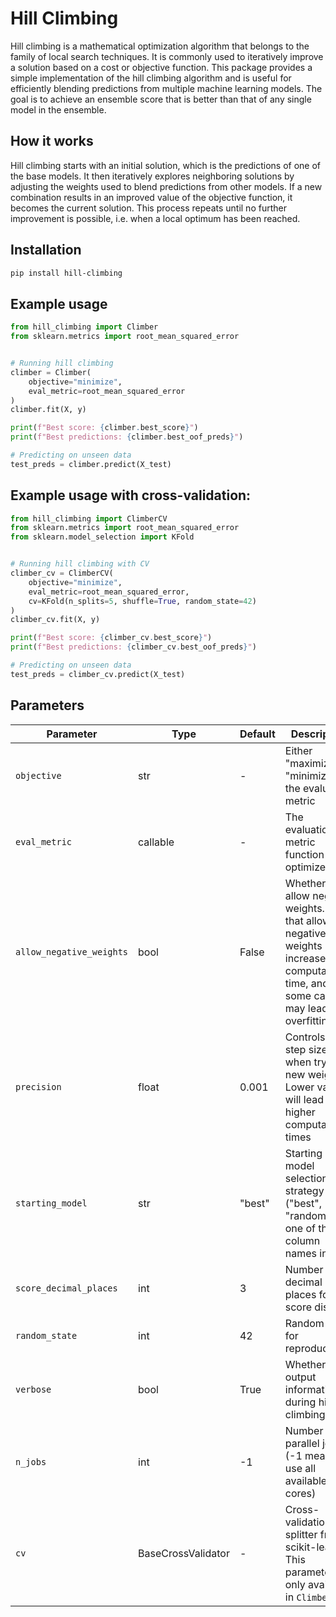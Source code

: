 # Hill Climbing

Hill climbing is a mathematical optimization algorithm that belongs to the family of local search techniques. It is commonly used to iteratively improve a solution based on a cost or objective function. This package provides a simple implementation of the hill climbing algorithm and is useful for efficiently blending predictions from multiple machine learning models. The goal is to achieve an ensemble score that is better than that of any single model in the ensemble.

## How it works
Hill climbing starts with an initial solution, which is the predictions of one of the base models. It then iteratively explores neighboring solutions by adjusting the weights used to blend predictions from other models. If a new combination results in an improved value of the objective function, it becomes the current solution. This process repeats until no further improvement is possible, i.e. when a local optimum has been reached.

## Installation

```bash
pip install hill-climbing
```

## Example usage

```python
from hill_climbing import Climber
from sklearn.metrics import root_mean_squared_error


# Running hill climbing
climber = Climber(
    objective="minimize",
    eval_metric=root_mean_squared_error
)
climber.fit(X, y)

print(f"Best score: {climber.best_score}")
print(f"Best predictions: {climber.best_oof_preds}")

# Predicting on unseen data
test_preds = climber.predict(X_test)
```


## Example usage with cross-validation:
```python
from hill_climbing import ClimberCV
from sklearn.metrics import root_mean_squared_error
from sklearn.model_selection import KFold


# Running hill climbing with CV
climber_cv = ClimberCV(
    objective="minimize",
    eval_metric=root_mean_squared_error,
    cv=KFold(n_splits=5, shuffle=True, random_state=42)
)
climber_cv.fit(X, y)

print(f"Best score: {climber_cv.best_score}")
print(f"Best predictions: {climber_cv.best_oof_preds}")

# Predicting on unseen data
test_preds = climber_cv.predict(X_test)
```

## Parameters

| Parameter | Type | Default | Description |
|-----------|------|---------|-------------|
| `objective` | str | - | Either "maximize" or "minimize" the evaluation metric |
| `eval_metric` | callable | - | The evaluation metric function to optimize |
| `allow_negative_weights` | bool | False | Whether to allow negative weights. Note that allowing negative weights increases computation time, and in some cases may lead to overfitting |
| `precision` | float | 0.001 | Controls the step size when trying new weights. Lower values will lead to higher computation times  |
| `starting_model` | str | "best" | Starting model selection strategy ("best", "random", or one of the column names in `X`) |
| `score_decimal_places` | int | 3 | Number of decimal places for score display |
| `random_state` | int | 42 | Random seed for reproducibility |
| `verbose` | bool | True | Whether to output information during hill climbing |
| `n_jobs` | int | -1 | Number of parallel jobs (-1 means use all available cores) |
| `cv` | BaseCrossValidator | - | Cross-validation splitter from scikit-learn. This parameter is only available in `ClimberCV` |